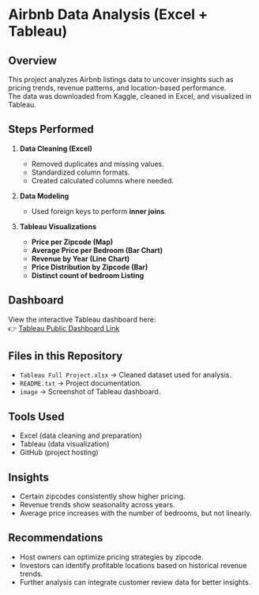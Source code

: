 # Airbnb Data Analysis (Excel + Tableau)

## Overview
This project analyzes Airbnb listings data to uncover insights such as pricing trends, revenue patterns, and location-based performance.  
The data was downloaded from Kaggle, cleaned in Excel, and visualized in Tableau.

## Steps Performed
1. **Data Cleaning (Excel)**  
   - Removed duplicates and missing values.  
   - Standardized column formats.  
   - Created calculated columns where needed.  

2. **Data Modeling**  
   - Used foreign keys to perform **inner joins**.  

3. **Tableau Visualizations**  
   - **Price per Zipcode (Map)**  
   - **Average Price per Bedroom (Bar Chart)**  
   - **Revenue by Year (Line Chart)**  
   - **Price Distribution by Zipcode (Bar)**
   - **Distinct count of bedroom Listing**  

## Dashboard
View the interactive Tableau dashboard here:  
👉 [Tableau Public Dashboard Link](https://public.tableau.com/app/profile/tony.stark7466/viz/AirBNBDashboardusingTableauandExcel/Dashboard1?publish=yes)

## Files in this Repository
- `Tableau Full Project.xlsx` → Cleaned dataset used for analysis.  
- `README.txt` → Project documentation.  
- `image` → Screenshot of Tableau dashboard.  

## Tools Used
- Excel (data cleaning and preparation)  
- Tableau (data visualization)  
- GitHub (project hosting)  

## Insights
- Certain zipcodes consistently show higher pricing.  
- Revenue trends show seasonality across years.  
- Average price increases with the number of bedrooms, but not linearly.  

## Recommendations
- Host owners can optimize pricing strategies by zipcode.  
- Investors can identify profitable locations based on historical revenue trends.  
- Further analysis can integrate customer review data for better insights.  
